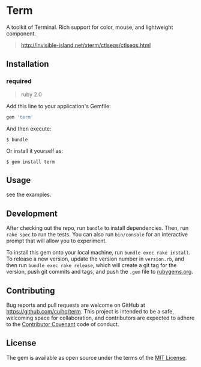 # Term

A toolkit of Terminal. Rich support for color, mouse, and lightweight component.

> http://invisible-island.net/xterm/ctlseqs/ctlseqs.html

## Installation

### required

> ruby 2.0

Add this line to your application's Gemfile:

```ruby
gem 'term'
```

And then execute:

    $ bundle

Or install it yourself as:

    $ gem install term

## Usage

see the examples.

## Development

After checking out the repo, run `bundle` to install dependencies. Then, run `rake spec` to run the tests. You can also run `bin/console` for an interactive prompt that will allow you to experiment.

To install this gem onto your local machine, run `bundle exec rake install`. To release a new version, update the version number in `version.rb`, and then run `bundle exec rake release`, which will create a git tag for the version, push git commits and tags, and push the `.gem` file to [rubygems.org](https://rubygems.org).

## Contributing

Bug reports and pull requests are welcome on GitHub at https://github.com/cuihq/term. This project is intended to be a safe, welcoming space for collaboration, and contributors are expected to adhere to the [Contributor Covenant](http://contributor-covenant.org) code of conduct.

## License

The gem is available as open source under the terms of the [MIT License](http://opensource.org/licenses/MIT).
